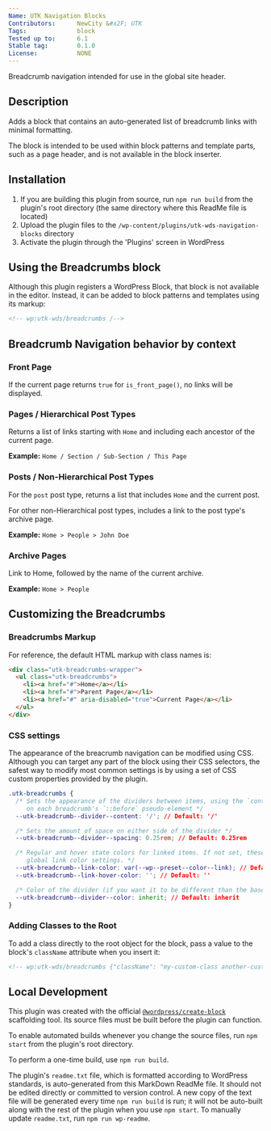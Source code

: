 ```yaml
---
Name: UTK Navigation Blocks
Contributors:      NewCity &#x2F; UTK
Tags:              block
Tested up to:      6.1
Stable tag:        0.1.0
License:           NONE
---
```


Breadcrumb navigation intended for use in the global site header.

## Description

Adds a block that contains an auto-generated list of breadcrumb links with minimal formatting.

The block is intended to be used within block patterns and template parts, such as a page header, and is not available in the block inserter.

## Installation

1. If you are building this plugin from source, run `npm run build` from the plugin's root directory (the same directory where this ReadMe file is located)
2. Upload the plugin files to the `/wp-content/plugins/utk-wds-navigation-blocks` directory
3. Activate the plugin through the 'Plugins' screen in WordPress

<!-- ## Frequently Asked Questions

### A question that someone might have

An answer to that question.

### What about foo bar?

Answer to foo bar dilemma.

## Screenshots

1. This screen shot description corresponds to screenshot-1.(png|jpg|jpeg|gif). Note that the screenshot is taken from
the /assets directory or the directory that contains the stable readme.txt (tags or trunk). Screenshots in the /assets
directory take precedence. For example, `/assets/screenshot-1.png` would win over `/tags/4.3/screenshot-1.png`
(or jpg, jpeg, gif).
2. This is the second screen shot

## Changelog

### 0.1.0

* Release -->

## Using the Breadcrumbs block

Although this plugin registers a WordPress Block, that block is not available in the editor. Instead, it can be added to block patterns and templates using its markup:

```html
<!-- wp:utk-wds/breadcrumbs /-->
```

## Breadcrumb Navigation behavior by context

### Front Page

If the current page returns `true` for `is_front_page()`, no links will be displayed.

### Pages / Hierarchical Post Types

Returns a list of links starting with `Home` and including each ancestor of the current page.

**Example:** `Home / Section / Sub-Section / This Page`

### Posts / Non-Hierarchical Post Types

For the `post` post type, returns a list that includes `Home` and the current post.

For other non-Hierarchical post types, includes a link to the post type's archive page.

**Example:** `Home > People > John Doe`

### Archive Pages

Link to Home, followed by the name of the current archive.

**Example:** `Home > People`

## Customizing the Breadcrumbs

### Breadcrumbs Markup

For reference, the default HTML markup with class names is:

```html
<div class="utk-breadcrumbs-wrapper">
  <ul class="utk-breadcrumbs">
    <li><a href="#">Home</a></li>
    <li><a href="#">Parent Page</a></li>
    <li><a href="#" aria-disabled="true">Current Page</a></li>
  </ul>
</div>

```

### CSS settings

The appearance of the breacrumb navigation can be modified using CSS. Although you can target any part of the block using their CSS selectors, the safest way to modify most common settings is by using a set of CSS custom properties provided by the plugin.

```css
.utk-breadcrumbs {
  /* Sets the appearance of the dividers between items, using the `content` property
     on each breadcrumb's `::before` pseudo-element */
  --utk-breadcrumb--divider--content: '/'; // Default: '/'

  /* Sets the amount of space on either side of the divider */
  --utk-breadcrumb--divider--spacing: 0.25rem; // Default: 0.25rem

  /* Regular and hover state colors for linked items. If not set, these will use your site's
     global link color settings. */
  --utk-breadcrumb--link-color: var(--wp--preset--color--link); // Default: var(--wp--preset--color--link)
  --utk-breadcrumb--link-hover-color: ''; // Default: ''

  /* Color of the divider (if you want it to be different than the base text color) */
  --utk-breadcrumb--divider--color: inherit; // Default: inherit
}
```

### Adding Classes to the Root

To add a class directly to the root object for the block, pass a value to the block's `className` attribute
when you insert it:

```html
<!-- wp:utk-wds/breadcrumbs {"className": "my-custom-class another-custom-class"} /-->
```

## Local Development

This plugin was created with the official [`@wordpress/create-block`](https://developer.wordpress.org/block-editor/reference-guides/packages/packages-create-block/) scaffolding tool. Its source files must be built before the plugin can function.

To enable automated builds whenever you change the source files, run `npm start` from the plugin's root directory.

To perform a one-time build, use `npm run build`.

The plugin's `readme.txt` file, which is formatted according to WordPress standards, is auto-generated from this MarkDown ReadMe file. It should not be edited directly or committed to version control. A new copy of the text file will be generated every time `npm run build` is run; it will not be auto-built along with the rest of the plugin when you use `npm start`. To manually update `readme.txt`, run `npm run wp-readme`.
